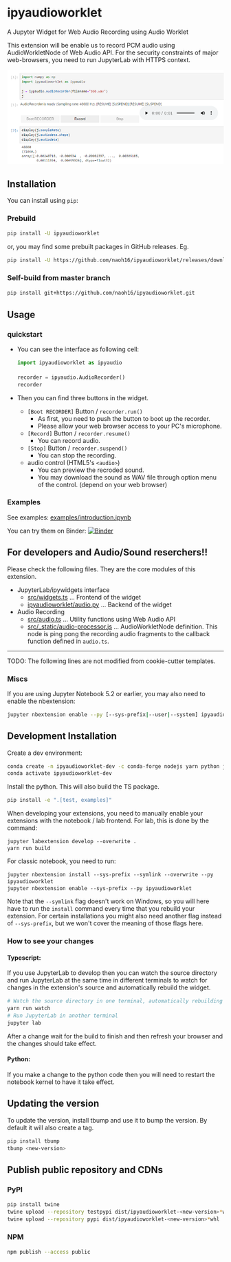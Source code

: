 
# ipyaudioworklet

<!--
[![Build Status](https://travis-ci.org/naoh16/ipyaudioworklet.svg?branch=master)](https://travis-ci.org/naoh16/ipyaudioworklet)
[![codecov](https://codecov.io/gh/naoh16/ipyaudioworklet/branch/master/graph/badge.svg)](https://codecov.io/gh/naoh16/ipyaudioworklet)
-->

A Jupyter Widget for Web Audio Recording using Audio Worklet

This extension will be enable us to record PCM audio using AudioWorkletNode of Web Audio API.
For the security constraints of major web-browsers, you need to run JupyterLab with HTTPS context.

![Screenshot](docs/source/_static/screenshot_1.png)

## Installation

You can install using `pip`:

### Prebuild

```bash
pip install -U ipyaudioworklet
```

or, you may find some prebuilt packages in GitHub releases. Eg.

```bash
pip install -U https://github.com/naoh16/ipyaudioworklet/releases/download/v0.1.3/ipyaudioworklet-0.1.3-py3-none-any.whl
```

### Self-build from master branch

```bash
pip install git+https://github.com/naoh16/ipyaudioworklet.git
```

## Usage

### quickstart

- You can see the interface as following cell:

  ```python
  import ipyaudioworklet as ipyaudio
  
  recorder = ipyaudio.AudioRecorder()
  recorder
  ```

- Then you can find three buttons in the widget.

  - `[Boot RECORDER]` Button / `recorder.run()`
    -  As first, you need to push the button to boot up the recorder.
    -  Please allow your web browser access to your PC's microphone.
  - `[Record]` Button / `recorder.resume()`
    - You can record audio.
  - `[Stop]` Button / `recorder.suspend()`
    - You can stop the recording.
  - audio control (HTML5's ``<audio>``)
    - You can preview the recroded sound.
    - You may download the sound as WAV file through option menu of the control. (depend on your web browser)

### Examples

See examples: [examples/introduction.ipynb](examples/introduction.ipynb)

You can try them on Binder:
[![Binder](https://mybinder.org/badge_logo.svg)](https://mybinder.org/v2/gh/naoh16/ipyaudioworklet/main?labpath=examples)


## For developers and Audio/Sound reserchers!!

Please check the following files. They are the core modules of this extension.

- JupyterLab/ipywidgets interface
  - [src/widgets.ts](src/widgets.ts) ... Frontend of the widget
  - [ipyaudioworklet/audio.py](ipyaudioworklet/audio.py) ... Backend of the widget
- Audio Recording
  - [src/audio.ts](src/audio.ts) ... Utility functions using Web Audio API
  - [src/_static/audio-processor.js](src/_static/audio-processor.js) ... AudioWorkletNode definition. This node is ping pong the recording audio fragments to the callback function defined in `audio.ts`.

---

TODO: The following lines are not modified from cookie-cutter templates.

### Miscs

If you are using Jupyter Notebook 5.2 or earlier, you may also need to enable
the nbextension:
```bash
jupyter nbextension enable --py [--sys-prefix|--user|--system] ipyaudioworklet
```

## Development Installation

Create a dev environment:
```bash
conda create -n ipyaudioworklet-dev -c conda-forge nodejs yarn python jupyterlab
conda activate ipyaudioworklet-dev
```

Install the python. This will also build the TS package.
```bash
pip install -e ".[test, examples]"
```

When developing your extensions, you need to manually enable your extensions with the
notebook / lab frontend. For lab, this is done by the command:

```
jupyter labextension develop --overwrite .
yarn run build
```

For classic notebook, you need to run:

```
jupyter nbextension install --sys-prefix --symlink --overwrite --py ipyaudioworklet
jupyter nbextension enable --sys-prefix --py ipyaudioworklet
```

Note that the `--symlink` flag doesn't work on Windows, so you will here have to run
the `install` command every time that you rebuild your extension. For certain installations
you might also need another flag instead of `--sys-prefix`, but we won't cover the meaning
of those flags here.

### How to see your changes
#### Typescript:
If you use JupyterLab to develop then you can watch the source directory and run JupyterLab at the same time in different
terminals to watch for changes in the extension's source and automatically rebuild the widget.

```bash
# Watch the source directory in one terminal, automatically rebuilding when needed
yarn run watch
# Run JupyterLab in another terminal
jupyter lab
```

After a change wait for the build to finish and then refresh your browser and the changes should take effect.

#### Python:
If you make a change to the python code then you will need to restart the notebook kernel to have it take effect.

## Updating the version

To update the version, install tbump and use it to bump the version.
By default it will also create a tag.

```bash
pip install tbump
tbump <new-version>
```

## Publish public repository and CDNs

### PyPI

```bash
pip install twine
twine upload --repository testpypi dist/ipyaudioworklet-<new-version>*whl
twine upload --repository pypi dist/ipyaudioworklet-<new-version>*whl
```

### NPM

```bash
npm publish --access public
```
